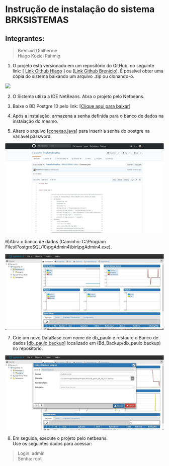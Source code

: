 # Instrução de instalação do sistema BRKSISTEMAS

## Integrantes: <br/>
>Brenicio Guilherme <br/>
>Hiago Koziel Rahmig <br/>

1) O projeto está versionado em um repositório do GitHub, no seguinte link:  [ [Link Github Hiago](https://github.com/koziel101/TrabalhoFinalPoo) ] ou [[Link Github Brenicio](https://github.com/brenicio/TrabalhoFinalPoo.git)]. É possivel obter uma cópia do sistema baixando um arquivo .zip ou clonando-o.

![](../images/brkimage1.jpg)

2) O Sistema utiiza a IDE NetBeans. Abra o projeto pelo Netbeans.

3) Baixe o BD Postgre 10 pelo link: [[Clique aqui para baixar](https://www.postgresql.org/download/)]

4) Após a instalação, armazena a senha definida para o banco de dados na instalação do mesmo.

5) Altere o arquivo [[conexao.java](/BD_Backup/conexao.java)] para inserir a senha do postgre na variavel password.

![](/images/brkimage2.jpg)

6)Abra o banco de dados (Caminho: C:\Program Files\PostgreSQL\10\pgAdmin4\bin\pgAdmin4.exe).

![](/images/brkimage3.jpg)

7) Crie um novo DataBase com nome de db_paulo e restaure o Banco de dados [[db_paulo.backup](/Bd_Backup/db_paulo.backup)] localizado em (Bd_Backup/db_paulo.backup) no repositorio.

![](/images/brkimage4.jpg)

8) Em seguida, execute o projeto pelo netbeans. <br/>
Use os seguintes dados para acessar:

>Login: admin <br/>
>Senha: root
